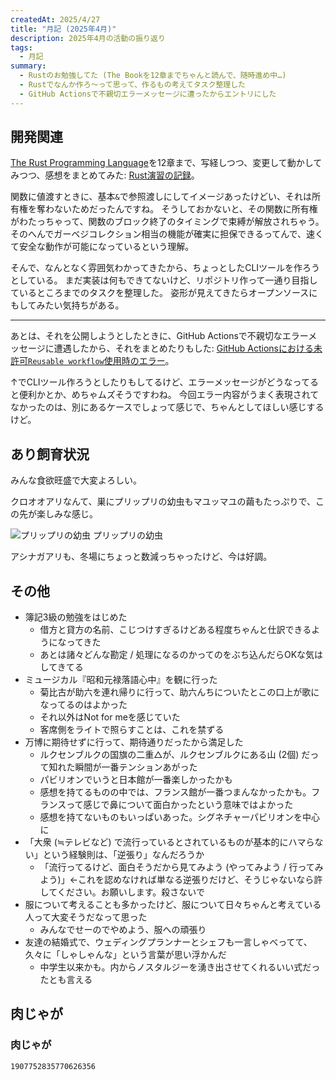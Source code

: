 ```yaml
---
createdAt: 2025/4/27
title: "月記 (2025年4月)"
description: 2025年4月の活動の振り返り
tags: 
  - 月記
summary:
  - Rustのお勉強してた (The Bookを12章までちゃんと読んで、随時進め中…)
  - Rustでなんか作ろ～って思って、作るもの考えてタスク整理した
  - GitHub Actionsで不親切エラーメッセージに遭ったからエントリにした
---
```


## 開発関連

[The Rust Programming Language](https://doc.rust-jp.rs/book-ja/)を12章まで、写経しつつ、変更して動かしてみつつ、感想をまとめてみた: [Rust演習の記録](/blog/rust-exercises)。

関数に値渡すときに、基本`&`で参照渡しにしてイメージあったけどい、それは所有権を奪わないためだったんですね。
そうしておかないと、その関数に所有権がわたっちゃって、関数のブロック終了のタイミングで束縛が解放されちゃう。
そのへんでガーベジコレクション相当の機能が確実に担保できるってんで、速くて安全な動作が可能になっているという理解。

そんで、なんとなく雰囲気わかってきたから、ちょっとしたCLIツールを作ろうとしている。
まだ実装は何もできてないけど、リポジトリ作って一通り目指しているところまでのタスクを整理した。
姿形が見えてきたらオープンソースにもしてみたい気持ちがある。

---

あとは、それを公開しようとしたときに、GitHub Actionsで不親切なエラーメッセージに遭遇したから、それをまとめたりもした: [GitHub Actionsにおける未許可`Reusable workflow`使用時のエラー](/blog/github-action-error-not-allowed/)。

↑でCLIツール作ろうとしたりもしてるけど、エラーメッセージがどうなってると便利かとか、めちゃムズそうですわね。
今回エラー内容がうまく表現されてなかったのは、別にあるケースでしょって感じで、ちゃんとしてほしい感じするけど。

## あり飼育状況

みんな食欲旺盛で大変よろしい。

クロオオアリなんて、巣にプリップリの幼虫もマユッマユの繭もたっぷりで、この先が楽しみな感じ。

![プリップリの幼虫](/2025-04-ant-puripuri.jpg)
プリップリの幼虫

アシナガアリも、冬場にちょっと数減っちゃったけど、今は好調。

## その他

* 簿記3級の勉強をはじめた
  * 借方と貸方の名前、こじつけすぎるけどある程度ちゃんと仕訳できるようになってきた
  * あとは諸々どんな勘定 / 処理になるのかってのをぶち込んだらOKな気はしてきてる
* ミュージカル『昭和元禄落語心中』を観に行った
  * 菊比古が助六を連れ帰りに行って、助六んちについたとこの口上が歌になってるのはよかった
  * それ以外はNot for meを感じていた
  * 客席側をライトで照らすことは、これを禁ずる
* 万博に期待せずに行って、期待通りだったから満足した
  * ルクセンブルクの国旗の二重△が、ルクセンブルクにある山 (2個) だって知れた瞬間が一番テンションあがった
  * パビリオンでいうと日本館が一番楽しかったかも
  * 感想を持てるものの中では、フランス館が一番つまんなかったかも。フランスって感じで鼻について面白かったという意味ではよかった
  * 感想を持てないものもいっぱいあった。シグネチャーパビリオンを中心に
* 「大衆 (≒テレビなど) で流行っているとされているものが基本的にハマらない」という経験則は、「逆張り」なんだろうか
  * 「流行ってるけど、面白そうだから見てみよう (やってみよう / 行ってみよう)」←これを認めなければ単なる逆張りだけど、そうじゃないなら許してください。お願いします。殺さないで
* 服について考えることも多かったけど、服について日々ちゃんと考えている人って大変そうだなって思った
  * みんなでせーのでやめよう、服への頑張り
* 友達の結婚式で、ウェディングプランナーとシェフも一言しゃべってて、久々に「しゃしゃんな」という言葉が思い浮かんだ
  * 中学生以来かも。内からノスタルジーを湧き出させてくれるいい式だったとも言える

## 肉じゃが

### 肉じゃが

```twitter
1907752835770626356
```

